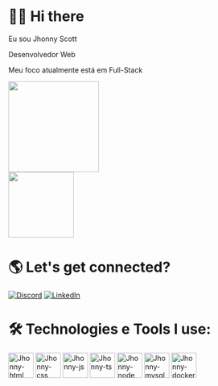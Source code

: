 # 🧔🏻 Hi there

Eu sou Jhonny Scott

Desenvolvedor Web

Meu foco atualmente está em Full-Stack

<div>

  <img height="180cm" src="https://github-readme-stats.vercel.app/api?username=jhonnyscott&show_icons=true&theme=highcontrast"/>
  <br/>
  <img height="130cm" src="https://github-readme-stats.vercel.app/api/top-langs/?username=jhonnyscott&layout=compact&theme=highcontrast"/>
  
</div>

# 🌎 Let's get connected? 

[![Discord](https://img.shields.io/badge/Discord-7289DA?style=for-the-badge&logo=discord&logoColor=white
)](https://discord.com/channels/@jhonnyscott)
[![LinkedIn](https://img.shields.io/badge/LinkedIn-0077B5?style=for-the-badge&logo=linkedin&logoColor=white
)](https://www.linkedin.com/in/jhonnyscott/)
[![]()]()

# 🛠️ Technologies e Tools I use:

<div>
  <img align"center" alt="Jhonny-html" height="50" widht="60" src="https://cdn.jsdelivr.net/gh/devicons/devicon/icons/html5/html5-original.svg"/>
  <img align"center" alt="Jhonny-css" height="50" widht="60" src="https://cdn.jsdelivr.net/gh/devicons/devicon/icons/css3/css3-original.svg"/>
  <img align"center" alt="Jhonny-js" height="50" widht="60" src="https://cdn.jsdelivr.net/gh/devicons/devicon/icons/javascript/javascript-original.svg"/>
  <img align"center" alt="Jhonny-ts" height="50" widht="60" src="https://cdn.jsdelivr.net/gh/devicons/devicon/icons/typescript/typescript-original.svg"/>
  <img align"center" alt="Jhonny-node" height="50" widht="60" src="https://cdn.jsdelivr.net/gh/devicons/devicon/icons/nodejs/nodejs-original.svg"/>
  <img align"center" alt="Jhonny-mysql" height="50" widht="60" src="https://cdn.jsdelivr.net/gh/devicons/devicon/icons/mysql/mysql-original.svg"/>
  <img align"center" alt="Jhonny-docker" height="50" widht="60" src="https://cdn.jsdelivr.net/gh/devicons/devicon/icons/docker/docker-original.svg"/>
</div>
